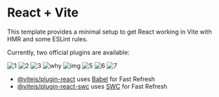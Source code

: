 # React + Vite

This template provides a minimal setup to get React working in Vite with HMR and some ESLint rules.

Currently, two official plugins are available:

![1](https://github.com/razieshahbazi/khodroshop/assets/109855825/13ffa61e-a751-4ecf-a595-9496f631eb7b)
![2](https://github.com/razieshahbazi/khodroshop/assets/109855825/7e6fee54-31d7-4853-926e-ca0f4f8dc262)
![3](https://github.com/razieshahbazi/khodroshop/assets/109855825/cd303dae-0b44-46ee-aa48-fc3028e58da9)
![why](https://github.com/razieshahbazi/khodroshop/assets/109855825/1090242c-da33-42c4-ab1d-89357a9dca4d)
![img](https://github.com/razieshahbazi/khodroshop/assets/109855825/c2cd1c5d-30bc-490f-bee6-d2dc628816e3)
![5](https://github.com/razieshahbazi/khodroshop/assets/109855825/c9c449df-db90-411c-b91b-c7cd8f5a9c39)
![6](https://github.com/razieshahbazi/khodroshop/assets/109855825/a8a6a575-0b59-4d3c-9a18-c2c0369429ce)
![7](https://github.com/razieshahbazi/khodroshop/assets/109855825/3d22898a-1da6-4cbd-af75-b22e8d9a18e7)








- [@vitejs/plugin-react](https://github.com/vitejs/vite-plugin-react/blob/main/packages/plugin-react/README.md) uses [Babel](https://babeljs.io/) for Fast Refresh
- [@vitejs/plugin-react-swc](https://github.com/vitejs/vite-plugin-react-swc) uses [SWC](https://swc.rs/) for Fast Refresh
